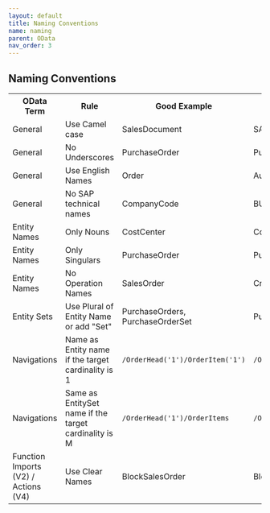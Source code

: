 ```yaml
---
layout: default
title: Naming Conventions
name: naming
parent: OData
nav_order: 3
---
```


## Naming Conventions

<table>
  <tr>
    <th>OData Term</th>
    <th>Rule</th>
    <th class="goodExample">Good Example</th>
    <th class="badExample">Bad Example</th>
  </tr>
  <tr>
    <td>General</td>
    <td>Use Camel case</td>
    <td class="goodExample">SalesDocument</td>
    <td class="badExample">SALESDOCUMENT</td>
  </tr>
  <tr>
    <td>General</td>
    <td>No Underscores</td>
    <td class="goodExample">PurchaseOrder</td>
    <td class="badExample">Purchase_Order</td>
  </tr>
  <tr>
    <td>General</td>
    <td>Use English Names</td>
    <td class="goodExample">Order</td>
    <td class="badExample">Auftrag</td>
  </tr>
  <tr>
    <td>General</td>
    <td>No SAP technical names</td>
    <td class="goodExample">CompanyCode</td>
    <td class="badExample">BUKRS</td>
  </tr>
  <tr>
    <td>Entity Names</td>
    <td>Only Nouns</td>
    <td class="goodExample">CostCenter</td>
    <td class="badExample">CostCenterF4</td>
  </tr>
  <tr>
    <td>Entity Names</td>
    <td>Only Singulars</td>
    <td class="goodExample">PurchaseOrder</td>
    <td class="badExample">PurchaseOrderList</td>
  </tr>
  <tr>
    <td>Entity Names</td>
    <td> No Operation Names</td>
    <td class="goodExample">SalesOrder</td>
    <td class="badExample">CreateSalesOrder</td>
  </tr>
  <tr>
    <td>Entity Sets</td>
    <td>Use Plural of Entity Name or add "Set"</td>
    <td class="goodExample">PurchaseOrders, PurchaseOrderSet</td>
    <td class="badExample">PurchaseOrder</td>
  </tr>
  <tr>
    <td>Navigations</td>
    <td>Name as Entity name if the target cardinality is 1</td>
    <td class="goodExample"><code>/OrderHead('1')/OrderItem('1')</code></td>
    <td class="badExample"><code>/OrderHead('1')/Header_Item('1')</code></td>
  </tr>
  <tr>
    <td>Navigations</td>
    <td>Same as EntitySet name if the target cardinality is M</td>
    <td class="goodExample"><code>/OrderHead('1')/OrderItems</code></td>
    <td class="badExample"><code>/OrderHead('1')/Header_Item</code></td>
  </tr>
  <tr>
    <td>Function Imports (V2) / Actions (V4)</td>
    <td>Use Clear Names</td>
    <td class="goodExample">BlockSalesOrder</td>
    <td class="badExample">Block</td>
  </tr>
</table>
